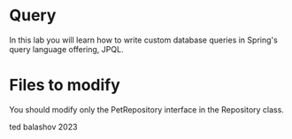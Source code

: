 # Query
In this lab you will learn how to write custom database queries in Spring's query language offering, JPQL.

# Files to modify
You should modify only the PetRepository interface in the Repository class.

ted balashov 2023
